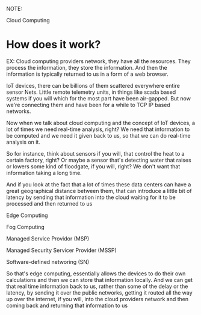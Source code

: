 NOTE: 


Cloud Computing
# How does it work?
EX:
Cloud computing providers network, they have all the resources. They process the information, they store the information. And then the information is typically returned to us in a form of a web browser.

IoT devices, there can be billions of them scattered everywhere entire sensor Nets. Little remote telemetry units, in things like scada based systems if you will which for the most part have been air-gapped. But now we're connecting them and have been for a while to TCP IP based networks.

 Now when we talk about cloud computing and the concept of IoT devices, a lot of times we need real-time analysis, right? We need that information to be computed and we need it given back to us, so that we can do real-time analysis on it. 
 
 So for instance, think about sensors if you will, that control the heat to a certain factory, right? Or maybe a sensor that's detecting water that raises or lowers some kind of floodgate, if you will, right? We don't want that information taking a long time. 
 
 And if you look at the fact that a lot of times these data centers can have a great geographical distance between them, that can introduce a little bit of latency by sending that information into the cloud waiting for it to be processed and then returned to us

Edge Computing

Fog Computing

Managed Service Providor (MSP)

Managed Security Servicer Provider (MSSP)

Software-defined networing (SN)


So that's edge computing, essentially allows the devices to do their own calculations and then we can store that information locally. And we can get that real time information back to us, rather than some of the delay or the latency, by sending it over the public networks, getting it routed all the way up over the internet, if you will, into the cloud providers network and then coming back and returning that information to us